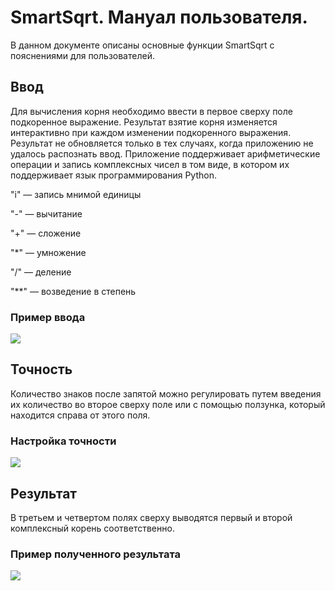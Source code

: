 # SmartSqrt. Мануал пользователя.

В данном документе описаны основные функции SmartSqrt с пояснениями для пользователей.

## Ввод
Для вычисления корня необходимо ввести в первое сверху поле подкоренное выражение.
Результат взятие корня изменяется интерактивно при каждом изменении подкоренного выражения.
Результат не обновляется только в тех случаях, когда приложению не удалось распознать ввод.
Приложение поддерживает арифметические операции и запись комплексных чисел в том виде, в котором их поддерживает язык программирования Python.

"i" — запись мнимой единицы

"\-" — вычитание

"+" — сложение

"\*" — умножение

"\/" — деление

"\*\*" — возведение в степень

### Пример ввода

![](https://i.imgur.com/eoYCdpW.png)

## Точность

Количество знаков после запятой можно регулировать путем введения их количество во второе сверху поле или с помощью ползунка, который находится справа от этого поля.

### Настройка точности

![](https://i.imgur.com/38ZQ7Lc.png)

## Результат

В третьем и четвертом полях сверху выводятся первый и второй комплексный корень соответственно.

### Пример полученного результата

![](https://i.imgur.com/s9CI8Nz.png)
